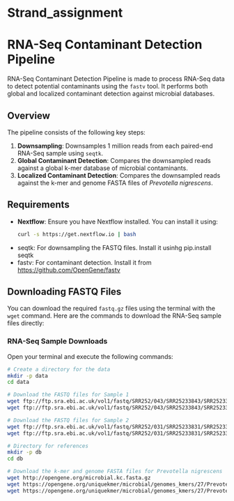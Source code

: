 # Strand_assignment
# RNA-Seq Contaminant Detection Pipeline

RNA-Seq Contaminant Detection Pipeline is made to process RNA-Seq data to detect potential contaminants using the `fastv` tool. It performs both global and localized contaminant detection against microbial databases.

## Overview

The pipeline consists of the following key steps:
1. **Downsampling**: Downsamples 1 million reads from each paired-end RNA-Seq sample using `seqtk`.
2. **Global Contaminant Detection**: Compares the downsampled reads against a global k-mer database of microbial contaminants.
3. **Localized Contaminant Detection**: Compares the downsampled reads against the k-mer and genome FASTA files of *Prevotella nigrescens*.

## Requirements

- **Nextflow**: Ensure you have Nextflow installed. You can install it using:
  ```bash
  curl -s https://get.nextflow.io | bash
- seqtk: For downsampling the FASTQ files. Install it usinhg pip.install seqtk
- fastv: For contaminant detection. Install it from https://github.com/OpenGene/fastv

## Downloading FASTQ Files

You can download the required `fastq.gz` files using the terminal with the `wget` command. Here are the commands to download the RNA-Seq sample files directly:

### RNA-Seq Sample Downloads

Open your terminal and execute the following commands:

```bash
# Create a directory for the data
mkdir -p data
cd data

# Download the FASTQ files for Sample 1
wget ftp://ftp.sra.ebi.ac.uk/vol1/fastq/SRR252/043/SRR25233843/SRR25233843_1.fastq.gz
wget ftp://ftp.sra.ebi.ac.uk/vol1/fastq/SRR252/043/SRR25233843/SRR25233843_2.fastq.gz

# Download the FASTQ files for Sample 2
wget ftp://ftp.sra.ebi.ac.uk/vol1/fastq/SRR252/031/SRR25233831/SRR25233831_1.fastq.gz
wget ftp://ftp.sra.ebi.ac.uk/vol1/fastq/SRR252/031/SRR25233831/SRR25233831_2.fastq.gz

# Directory for references
mkdir -p db
cd db

# Download the k-mer and genome FASTA files for Prevotella nigrescens
wget http://opengene.org/microbial.kc.fasta.gz
wget https://opengene.org/uniquekmer/microbial/genomes_kmers/27/Prevotella_nigrescens_F0103_uid43119.kmer.fasta
wget https://opengene.org/uniquekmer/microbial/genomes_kmers/27/Prevotella_nigrescens_F0103_uid43119.fasta
